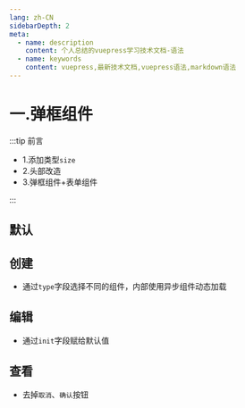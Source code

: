 ```yaml
---
lang: zh-CN
sidebarDepth: 2
meta:
  - name: description
    content: 个人总结的vuepress学习技术文档-语法
  - name: keywords
    content: vuepress,最新技术文档,vuepress语法,markdown语法
---
```


# 一.弹框组件

:::tip 前言

- 1.添加类型`size`
- 2.头部改造
- 3.弹框组件+表单组件

:::

## 默认

<preview path="./dialog-default.vue"></preview>

## 创建

- 通过`type`字段选择不同的组件，内部使用异步组件动态加载

<preview path="./dialog-create.vue" ></preview>

## 编辑

- 通过`init`字段赋给默认值

<preview path="./dialog-edit.vue" ></preview>

## 查看

- 去掉`取消`、`确认`按钮

<preview path="./dialog-view.vue" ></preview>
